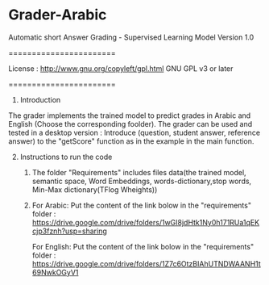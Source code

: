 # Grader-Arabic
Automatic short Answer Grading - Supervised Learning Model 
Version 1.0
                                    
=======================        

License : http://www.gnu.org/copyleft/gpl.html GNU GPL v3 or later

=======================
1. Introduction

The grader implements the trained model to predict grades in Arabic and English (Choose the corresponding foolder).
The grader can be used and tested in a desktop version : 
Introduce (question, student answer, reference answer) to the "getScore" function as in the example in the main function. 
 

2. Instructions to run the code   

   1. The folder "Requirements" includes files data(the trained model, semantic space, Word Embeddings, words-dictionary,stop words, Min-Max dictionary(TFlog Wheights))

   2. For Arabic:  Put the content of the link bolow in the "requirements" folder : 
      https://drive.google.com/drive/folders/1wGI8jdHtk1Ny0h171RUa1qEKcjp3fznh?usp=sharing
   
      For English: Put the content of the link bolow in the "requirements" folder : 
      https://drive.google.com/drive/folders/1Z7c6OtzBIAhUTNDWAANH1t69NwkOGyV1
